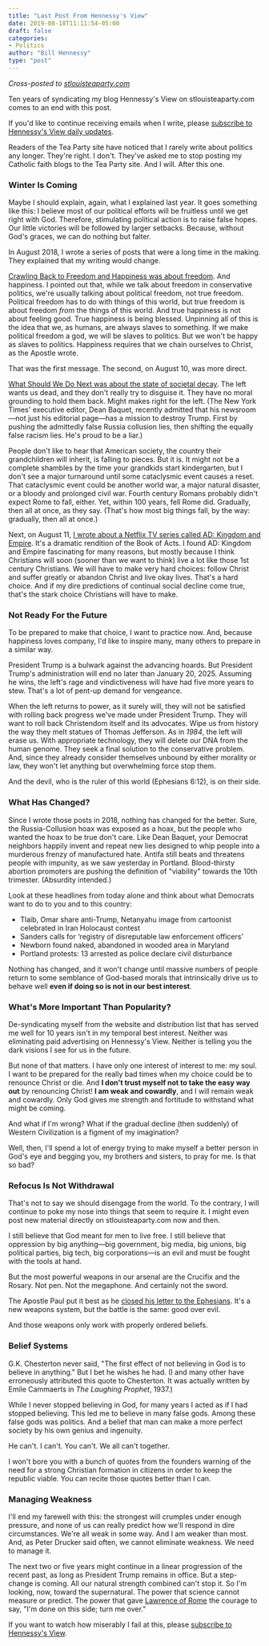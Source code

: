 ```yaml
---
title: "Last Post From Hennessy's View"
date: 2019-08-18T11:11:54-05:00
draft: false
categories:
- Politics
author: "Bill Hennessy"
type: "post"
---
```


_Cross-posted to [stlouisteaparty.com](http://www.stlouisteaparty.com/)_

Ten years of syndicating my blog Hennessy's View on stlouisteaparty.com comes to an end with this post. 

If you'd like to continue receiving emails when I write, please [subscribe to Hennessy's View daily updates](https://me.us3.list-manage.com/subscribe?u=37fa3c84c1453ec082cc12512&id=74a43b94b0). 

Readers of the Tea Party site have noticed that I rarely write about politics any longer. They're right. I don't. They've asked me to stop posting my Catholic faith blogs to the Tea Party site. And I will. After this one. 

### Winter Is Coming

Maybe I should explain, again, what I explained last year. It goes something like this: I believe most of our political efforts will be fruitless until we get right with God. Therefore, stimulating political action is to raise false hopes. Our little victories will be followed by larger setbacks. Because, without God's graces, we can do nothing but falter. 

In August 2018, I wrote a series of posts that were a long time in the making. They explained that my writing would change. 

[Crawling Back to Freedom and Happiness was about freedom](https://www.hennessysview.com/2018/08/08/crawling-back-to-happiness-and-freedom/). And happiness. I pointed out that, while we talk about freedom in conservative politics, we're usually talking about political freedom, not true freedom. Political freedom has to do with things of this world, but true freedom is about freedom _from_ the things of this world. And true happiness is not about feeling good. True happiness is being blessed. Unpinning all of this is the idea that we, as humans, are always slaves to something. If we make political freedom a god, we will be slaves to politics. But we won't be happy as slaves to politics. Happiness requires that we chain ourselves to Christ, as the Apostle wrote.

That was the first message. The second, on August 10, was more direct. 

[What Should We Do Next was about the state of societal decay](https://www.hennessysview.com/2018/08/10/what-should-we-do-next/). The left wants us dead, and they don't really try to disguise it. They have no moral grounding to hold them back. Might makes right for the left. (The New York Times' executive editor, Dean Baquet, recently admitted that his newsroom—not just his editorial page—has a mission to destroy Trump. First by pushing the admittedly false Russia collusion lies, then shifting the equally false racism lies. He's proud to be a liar.) 

People don't like to hear that American society, the country their grandchildren will inherit, is falling to pieces. But it is. It might not be a complete shambles by the time your grandkids start kindergarten, but I don't see a major turnaround until some cataclysmic event causes a reset. That cataclysmic event could be another world war, a major natural disaster, or a bloody and prolonged civil war. Fourth century Romans probably didn't expect Rome to fall, either. Yet, within 100 years, fell Rome did. Gradually, then all at once, as they say. (That's how most big things fall, by the way: gradually, then all at once.)

Next, on August 11, [I wrote about a Netflix TV series called AD: Kingdom and Empire](https://www.hennessysview.com/2018/08/10/follow-up-to-yesterdays-post/). It's a dramatic rendition of the Book of Acts. I found AD: Kingdom and Empire fascinating for many reasons, but mostly because I think Christians will soon (sooner than we want to think) live a lot like those 1st century Christians. We will have to make very hard choices: follow Christ and suffer greatly or abandon Christ and live okay lives. That's a hard choice. And if my dire predictions of continual social decline come true, that's the stark choice Christians will have to make. 

### Not Ready For the Future

To be prepared to make that choice, I want to practice now. And, because happiness loves company, I'd like to inspire many, many others to prepare in a similar way. 

President Trump is a bulwark against the advancing hoards. But President Trump's administration will end no later than January 20, 2025. Assuming he wins, the left's rage and vindictiveness will have had five more years to stew. That's a lot of pent-up demand for vengeance. 

When the left returns to power, as it surely will, they will not be satisfied with rolling back progress we've made under President Trump. They will want to roll back Christendom itself and its advocates. Wipe us from history the way they melt statues of Thomas Jefferson. As in *1984*, the left will erase us. With appropriate technology, they will delete our DNA from the human genome. They seek a final solution to the conservative problem. And, since they already consider themselves unbound by either morality or law, they won't let anything but overwhelming force stop them. 

And the devil, who is the ruler of this world (Ephesians 6:12), is on their side. 

### What Has Changed?

Since I wrote those posts in 2018, nothing has changed for the better. Sure, the Russia-Collusion hoax was exposed as a hoax, but the people who wanted the hoax to be true don't care. Like Dean Baquet, your Democrat neighbors happily invent and repeat new lies designed to whip people into a murderous frenzy of manufactured hate. Antifa still beats and threatens people with impunity, as we saw yesterday in Portland. Blood-thirsty abortion promoters are pushing the definition of "viability" towards the 10th trimester. (Absurdity intended.) 

Look at these headlines from today alone and think about what Democrats want to do to you and to this country:

- Tlaib, Omar share anti-Trump, Netanyahu image from cartoonist celebrated in Iran Holocaust contest
- Sanders calls for ‘registry of disreputable law enforcement officers’
- Newborn found naked, abandoned in wooded area in Maryland
- Portland protests: 13 arrested as police declare civil disturbance

Nothing has changed, and it won't change until massive numbers of people return to some semblance of God-based morals that intrinsically drive us to behave well **even if doing so is not in our best interest**. 

### What's More Important Than Popularity?

De-syndicating myself from the website and distribution list that has served me well for 10 years isn't in my temporal best interest. Neither was eliminating paid advertising on Hennessy's View. Neither is telling you the dark visions I see for us in the future. 

But none of that matters. I have only one interest of interest to me: my soul. I want to be prepared for the really bad times when my choice could be to renounce Christ or die. And **I don't trust myself not to take the easy way out** by renouncing Christ! **I am weak and cowardly**, and I will remain weak and cowardly. Only God gives me strength and fortitude to withstand what might be coming. 

And what if I'm wrong? What if the gradual decline (then suddenly) of Western Civilization is a figment of my imagination? 

Well, then, I'll spend a lot of energy trying to make myself a better person in God's eye and begging you, my brothers and sisters, to pray for me. Is that so bad? 

### Refocus Is Not Withdrawal

That's not to say we should disengage from the world. To the contrary, I will continue to poke my nose into things that seem to require it. I might even post new material directly on stlouisteaparty.com now and then. 

I still believe that God meant for men to live free. I still believe that oppression by big anything—big government, big media, big unions, big political parties, big tech, big corporations—is an evil and must be fought with the tools at hand. 

But the most powerful weapons in our arsenal are the Crucifix and the Rosary. Not pen. Not the megaphone. And certainly not the sword. 

The Apostle Paul put it best as he [closed his letter to the Ephesians](https://www.biblegateway.com/passage/?search=Ephesians+6+&version=DRA).  It's a new weapons system, but the battle is the same: good over evil. 

And those weapons only work with properly ordered beliefs.

### Belief Systems

G.K. Chesterton never said, "The first effect of not believing in God is to believe in anything." But I bet he wishes he had. (I and many other have erroneously attributed this quote to Chesterton. It was actually written by Emile Cammaerts in *The Laughing Prophet*, 1937.) 

While I never stopped believing in God, for many years I acted as if I had stopped believing. This led me to believe in many false gods. Among these false gods was politics. And a belief that man can make a more perfect society by his own genius and ingenuity. 

He can't. I can't. You can't. We all can't together. 

I won't bore you with a bunch of quotes from the founders warning of the need for a strong Christian formation in citizens in order to keep the republic viable. You can recite those quotes better than I can. 

### Managing Weakness

I'll end my farewell with this: the strongest will crumples under enough pressure, and none of us can really predict how we'll respond in dire circumstances. We're all weak in some way. And I am weaker than most. And, as Peter Drucker said often, we cannot eliminate weakness. We need to manage it. 

The next two or five years might continue in a linear progression of the recent past, as long as President Trump remains in office. But a step-change is coming. All our natural strength combined can't stop it. So I'm looking, now, toward the supernatural. The power that science cannot measure or predict. The power that gave [Lawrence of Rome](https://www.hennessysview.com/posts/2019/st-lawrence-of-rome/) the courage to say, "I'm done on this side; turn me over." 

If you want to watch how miserably I fail at this, please [subscribe to Hennessy's View](http://eepurl.com/gx1WCD).

